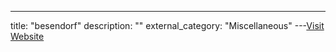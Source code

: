 ---
title: "besendorf"
description: ""
external_category: "Miscellaneous"
---[Visit Website](https://github.com/besendorf)

